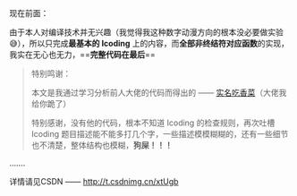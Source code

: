 

现在前面：

由于本人对编译技术并无兴趣（我觉得我这种数字动漫方向的根本没必要做实验😅），所以只完成**最基本的 Icoding** 上的内容，而**全部非终结符对应函数**的实现，我实在无心也无力，==**完整代码在最后**==

> 特别鸣谢：
>
> 本文是我通过学习分析前人大佬的代码而得出的 —— [实名吃香菜](https://blog.csdn.net/qq_61980594/article/details/130890376?spm=1001.2014.3001.5502)（大佬我给你跪了）
>
> 特别感谢，没有他的代码，根本不知道 Icoding 的检查规则，再次吐槽 Icoding 题目描述能不能多打几个字，一些描述模模糊糊的，还有一些细节也不清楚，整体结构也模糊，**狗屎！！！**



…….



详情请见CSDN —— http://t.csdnimg.cn/xtUgb
